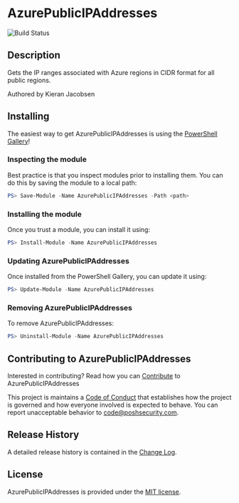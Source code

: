 # AzurePublicIPAddresses

![Build Status](https://poshsecurity.visualstudio.com/_apis/public/build/definitions/3d8291e9-888c-4ff2-8223-f7eefdabecb7/3/badge)

## Description

Gets the IP ranges associated with Azure regions in CIDR format for all public regions.

Authored by Kieran Jacobsen

## Installing

The easiest way to get AzurePublicIPAddresses is using the [PowerShell Gallery](https://powershellgallery.com/packages/AzurePublicIPAddresses/)!

### Inspecting the module

Best practice is that you inspect modules prior to installing them. You can do this by saving the module to a local path:

``` PowerShell
PS> Save-Module -Name AzurePublicIPAddresses -Path <path>
```

### Installing the module

Once you trust a module, you can install it using:

``` PowerShell
PS> Install-Module -Name AzurePublicIPAddresses
```

### Updating AzurePublicIPAddresses

Once installed from the PowerShell Gallery, you can update it using:

``` PowerShell
PS> Update-Module -Name AzurePublicIPAddresses
```

### Removing AzurePublicIPAddresses

To remove AzurePublicIPAddresses:

``` PowerShell
PS> Uninstall-Module -Name AzurePublicIPAddresses
```

## Contributing to AzurePublicIPAddresses

Interested in contributing? Read how you can [Contribute](contributing.md) to AzurePublicIPAddresses

This project is maintains a [Code of Conduct](code-of-conduct.md) that establishes how the project is governed and how everyone involved is expected to behave. You can report unacceptable behavior to [code@poshsecurity.com](mailto:code@poshsecurity.com).

## Release History

A detailed release history is contained in the [Change Log](CHANGELOG.md).

## License

AzurePublicIPAddresses is provided under the [MIT license](LICENSE.md).